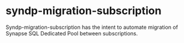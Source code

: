 # syndp-migration-subscription
Syndp-migration-subscription has the intent to automate migration of Synapse SQL Dedicated Pool between subscriptions.
